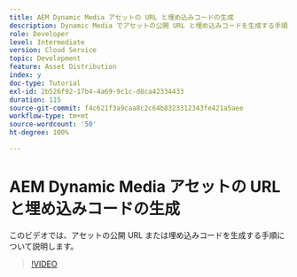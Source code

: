 ```yaml
---
title: AEM Dynamic Media アセットの URL と埋め込みコードの生成
description: Dynamic Media でアセットの公開 URL と埋め込みコードを生成する手順
role: Developer
level: Intermediate
version: Cloud Service
topic: Development
feature: Asset Distribution
index: y
doc-type: Tutorial
exl-id: 2b526f92-17b4-4a69-9c1c-d8ca42334433
duration: 115
source-git-commit: f4c621f3a9caa8c2c64b8323312343fe421a5aee
workflow-type: tm+mt
source-wordcount: '50'
ht-degree: 100%

---
```


# AEM Dynamic Media アセットの URL と埋め込みコードの生成

このビデオでは、アセットの公開 URL または埋め込みコードを生成する手順について説明します。

>[!VIDEO](https://video.tv.adobe.com/v/335364?quality=12&learn=on)
